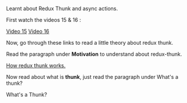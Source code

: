 <p>Learnt about Redux Thunk and async actions.</p>
<p>First watch the videos 15 & 16 :</p>
<a href="https://www.youtube.com/watch?v=uN-gpihDQRE&list=PLC3y8-rFHvwiaOAuTtVXittwybYIorRB3&index=15">Video 15</a>
<a href="https://www.youtube.com/watch?v=SA47gYlL2oQ&list=PLC3y8-rFHvwiaOAuTtVXittwybYIorRB3&index=16">Video 16</a>

<p>Now, go through these links to read a little theory about redux thunk.</p>
<p>Read the paragraph under <b>Motivation</b> to understand about redux-thunk.</p>
<a href="https://github.com/reduxjs/redux-thunk#motivation">How redux thunk works.</a>
<p>Now read about what is <b>thunk</b>, just read the paragraph under What's a thunk?</p>
<a herf="https://github.com/reduxjs/redux-thunk#whats-a-thunk">What's a Thunk?</a>
